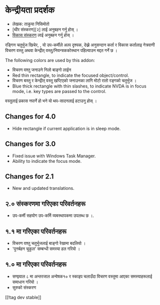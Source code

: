 # केन्द्रीयता प्रदर्शक #

* लेखक: ताकुया निसिमोतो
* [थीर संस्करण][२] लाई अनुबहन गर्नु होस् ।
* [विकास संस्करण][1] लाई अनुबहन गर्नु होस् ।

रङ्गिन चतुर्भुज खिचेर, , यो उप-कर्मीले अल्प दृश्यक, देख्ने अनुसन्दान कर्ता र
विकास कर्तालाइ नेत्रवाणी विचरण वस्तु अथवा केन्द्रीत् वस्तु/नियन्त्रककोस्थान
पहिल्याउन मद्दत गर्ने छ ।

The following colors are used by this addon:

*  विचरण वश्तु जनाउने निलो बाङ्गो लाईन
* Red thin rectangle, to indicate the focused object/control.
* विचरण बस्तु र केन्द्रीत् वस्तु खप्टिएको जनाउनका लागि मोटो रातो रङ्गको
  चतुर्भुज ।  
* Blue thick rectangle with thin slashes, to indicate NVDA is in focus mode,
  i.e. key types are passed to the control.

वस्तुलाई प्रकास नपार्ने हो भने यो थप-सादनलाई हटाउनु होस् ।

## Changes for 4.0 ##

* Hide rectangle if current application is in sleep mode.

## Changes for 3.0 ##

* Fixed issue with Windows Task Manager.
* Ability to indicate the focus mode.

## Changes for 2.1 ##

* New and updated translations.

## २.० संस्करणमा गरिएका परिवर्तनहरू ##

* उप-कर्मी  सहयोग उप-कर्मि व्यबस्थापकमा उपलब्ध छ ।.

## १.१ मा गरिएका परिवर्तनहरू ##

* विचरण वश्तु चतुर्भुजलाई  बाङ्गो रेखामा बदलियो ।
* 'पुनर्बहन चुकुल' सम्बन्धी समस्या हल गरियो ।

## १.० मा गरिएका परिवर्तनहरू ##

* सण्झ्याल ८ मा  अन्तरजाल अन्वेषक१० र स्काइप चलाउँदा विचरण वस्तुमा आएका
  समस्याहरूलाई समाधान गरियो ।
* सुरुको संस्करण


[[!tag dev stable]]

[1]: https://addons.nvda-project.org/files/get.php?file=fh-dev

[2]: https://addons.nvda-project.org/files/get.php?file=fh
